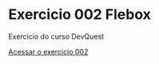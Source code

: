 # Exercicio 002 Flebox

Exercicio do curso DevQuest

<a href="https://ericrdgs.github.io/Exercicio-002-Flebox/"> Acessar o exercicio 002 </a>
